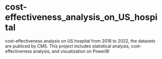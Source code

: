 # cost-effectiveness_analysis_on_US_hospital
cost-effectiveness analysis on US hospital from 2018 to 2022, the datasets are publiced by CMS. This project includes statistical analysis, cost-effectiveness analysis, and visualization on PowerBI
